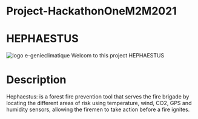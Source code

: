 # Project-HackathonOneM2M2021
# HEPHAESTUS 
![logo e-genieclimatique](https://fr.dreamstime.com/forest-fire-poster-illustration-image120978876) 
Welcom to this project HEPHAESTUS
# Description 
Hephaestus: is a forest fire prevention tool that serves the fire brigade by locating the different
areas of risk using temperature, wind, CO2, GPS and humidity sensors, allowing the firemen to take action
before a fire ignites.
